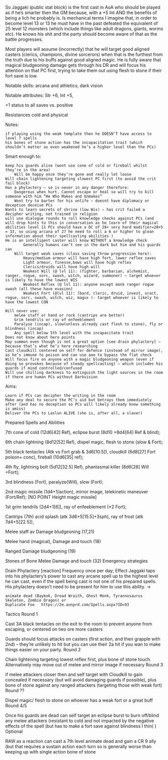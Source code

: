 So Jaggaki (public stat block) is the first cast in AoA who should be played as if he’s smarter then the GM because, with a +5 Int AND the benefits of being a lich he probably is. Is mechanical terms I imagine that, in order to become level 13 or 13 he must have in the past defeated the equivalent of 25 level 12 monsters (which include things like adult dragons, giants, worms etc). He knows his shit and the party should become aware of that as the battle progresses.

Most players will assume (incorrectly) that he will target good aligned casters (clerics, champions, divine sorcerors) when that is the furthest from the truth due to his buffs against good aligned magic. He is fully aware that magical bludgeoning damage gets through his DR and will focus his attention on that PC first, trying to take them out using flesh to stone if their fort save is low.

Notable skills: arcana and athletics, dark vision

Notable attributes: Str +6, Int +5,

+1 status to all saves vs. positive

Resistances cold and physical

Notes:

    if playing using the weak template then he DOESN’T have access to level 7 spells
    his bones of stone action has the incapacitation trait (which shouldn’t matter as even weakened he’s a higher level than the PCs)

Smart enough to:

    keep his guards alive (wont use cone of cold or fireball whilst they’re in the area)
        Will be happy once they’re gone and really let loose
    Will chain lightening targeting slowest PC first (to avoid the crit fail block)
    Has a phylactery – so is never in any danger therefore:
        Dangerous when hurt. Cannot escape or heal so will try to kill someone with him “He Who Makes and Unmakes”
        Wont try to barter for his unlife – doesnt have diplomacy or deception deceive PCs
    Wants to learn secrets of shrine (low Wis) – has crit failed a decipher writing, not trained in religion
    will use dialogue rounds to roll knowledge checks against PCs (and will drop hints to this in conversation as he learn of their magical abilities level 11 PCs should have a DC of 28+ very hard modifier=28+5 = 33, so using arcana of 27 he need to roll a 6 or higher to glean information about their spellcasting abilities )
    He is an intelligent caster will know WITHOUT a knowledge check
            Generally humans can’t see in the dark but him and his guards can
        Will target weak saves (class saving throw progression here):
            Heavy/medium armour will have high fort, lower reflex saves
            Light armour, finesse,bows will have high reflex 
            Clerics/druids will have high will
            Weakest Will (@ lvl 11): (fighter, barbarian, alchemist, ranger, rogue, sorc, swash, witch, wizard, summoner) – target whoever is likely to have the lowest WIS
            Weakest Reflex (@ lvl 11): anyone except monk ranger rogue swash (all these have evasion)
            Weakest Fort (@lvl 11): (bard, cleric, druid, invest, oract, rogue, sorc, swash, witch, wiz, magus )- target whoever is likely to have the lowest CON

    Will never use:  
        melee staff or hand or rock (cantrips are better)
        Grim tendrils or ray of enfeeblement
        Paralyse (incap), slow(unless already cast flesh to stone), fly or blindness (incap)
        Any spell below 5th level with the incapacitate trait
    Does not know about hero points
    May summon even though is not a great option [see drain phylactery] – because that’s what he’s here researching
    Cast cloudkill centered on self for defence (instead of mirror image), as he’s immune to poison and can use aoe to bypass the flat check
    Will focus fire on anyone with a magic bludgeoning weapon (even if doing so provokes because of steady spellcasting) – which includes his guards if mind controlled/confused
    Will use chilling darkness to extinguish the light sources in the room if there are human PCs without Darkvision

Aims:

    Learn if PCs can decipher the writing in the room
    Make any deal to secure the PC’s aid but betrays them immediately after (and has no deception so PCs will likely already know something is amiss)
    Deliver the PCs to Laslun ALIVE (she is, after all, a slaver)

Prepared Spells and Abilities

7th cone of cold (12d6[42] Ref), eclipse burst (8d10 +8d4[64] Ref & blind); 

6th chain lightning (8d12[52] Ref), dispel magic, flesh to stone (slow & Fort); 

5th black tentacles (Atk vs Fort grab & 3d6[10.5]), cloudkill (6d8[27] Fort poison+ conc), fireball (10d6[35] ref); 

4th fly, lightning bolt (5d12[32.5] Ref), phantasmal killer (8d6[28] Will +Fort); 

3rd blindness (Fort), paralyze(Will), slow (Fort); 

2nd magic missile (1d4+1/action), mirror image, telekinetic maneuver (Fort/Ref); [NO POINT Height magic missile]

1st grim tendrils (2d4+1[6]), ray of enfeeblement (×2 Fort);

Cantrips (7th) acid splash (atk 3d6+5[15.5]+3sph), ray of frost (atk 7d4+5[22.5]),

Melee staff av Damage bludgeoning (17,21)

Melee hand (magical), Damage and touch (18)

Ranged Damage bludgeoning (19)

Stones of Bone Melee Damage and touch (32)
Emergency strategies

Drain Phylactery [reaction] Frequency once per day; Effect Jaggaki taps into his phylactery’s power to cast any arcane spell up to the highest level he can cast, even if the spell being cast is not one of his prepared spells. His phylactery doesn’t need to be present for him to use this ability. ->

    animate dead (Baykok, Dread Wraith, Ghost Monk, Tyrannosaurus Skeleton, Zombie Dragon) or
    Duplicate Foe   https://2e.aonprd.com/Spells.aspx?ID=93

Tactics
Round 1

Cast 3A black tentacles on the exit to the room to prevent anyone from escaping, or centered on two ore more casters

Guards should focus attacks on casters (first action, and then grapple with 2nd) – they’re unlikely to hit but you can use their 2a hit if you wan to make things easier on your party.
Round 2

Chain lightening targeting lowest reflex first, plus bone of stone touch. Alternatively may move out of melee and mirror image if necessary
Round 3

if melee attackers closer then and self target with Cloudkill to gain concealed if necessary (but will avoid damaging guards if possible), plus bone of stone against any ranged attackers (targeting those with weak fort)
Round ??

Dispel magic/ flesh to stone on whoever has a weak fort or a great buff
Round 4/5

Once his guards are dead can self target an eclipse burst to burn off/blind any melee attackers (resistant to cold and not impacted by the negative effects of the spell (but has to make a fort save against blindness I thin) )
Optional

RAW as a reaction can cast a 7th level animate dead and gain a CR 9 ally (but that requires a sustain action each turn so is generally worse than keeping up with single action bone of stone
